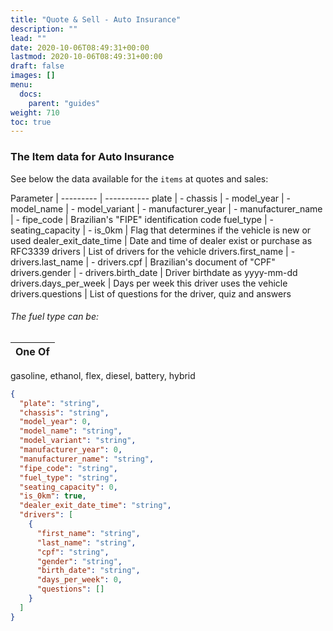 ```yaml
---
title: "Quote & Sell - Auto Insurance"
description: ""
lead: ""
date: 2020-10-06T08:49:31+00:00
lastmod: 2020-10-06T08:49:31+00:00
draft: false
images: []
menu:
  docs:
    parent: "guides"
weight: 710
toc: true
---
```


### The Item data for Auto Insurance

See below the data available for the `items` at quotes and sales:

Parameter |
--------- | -----------
plate | -
chassis | -
model_year | -
model_name | -
model_variant | -
manufacturer_year | -
manufacturer_name | -
fipe_code | Brazilian's "FIPE" identification code
fuel_type | -
seating_capacity | -
is_0km | Flag that determines if the vehicle is new or used
dealer_exit_date_time | Date and time of dealer exist or purchase as RFC3339
drivers | List of drivers for the vehicle
drivers.first_name | -
drivers.last_name | -
drivers.cpf | Brazilian's document of "CPF"
drivers.gender | -
drivers.birth_date | Driver birthdate as yyyy-mm-dd
drivers.days_per_week | Days per week this driver uses the vehicle
drivers.questions | List of questions for the driver, quiz and answers


###### The fuel type can be:

One Of | 
--------- |
gasoline, ethanol, flex, diesel, battery, hybrid

```json
{
  "plate": "string",
  "chassis": "string",
  "model_year": 0,
  "model_name": "string",
  "model_variant": "string",
  "manufacturer_year": 0,
  "manufacturer_name": "string",
  "fipe_code": "string",
  "fuel_type": "string",
  "seating_capacity": 0,
  "is_0km": true,
  "dealer_exit_date_time": "string",
  "drivers": [
    {
      "first_name": "string",
      "last_name": "string",
      "cpf": "string",
      "gender": "string",
      "birth_date": "string",
      "days_per_week": 0,
      "questions": []
    }
  ]
}
```
